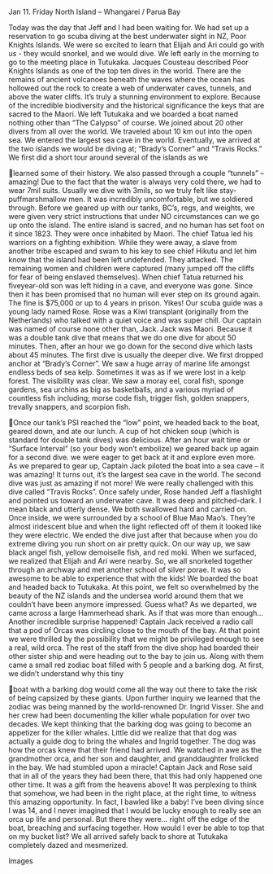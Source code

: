 Jan 11. Friday
North Island – Whangarei / Parua Bay

Today was the day that Jeff and I had been waiting for. We had set
up a reservation to go scuba diving at the best underwater sight in NZ,
Poor Knights Islands. We were so excited to learn that Elijah and Ari
could go with us - they would snorkel, and we would dive. We left early
in the morning to go to the meeting place in Tutukaka. Jacques
Cousteau described Poor Knights Islands as one of the top ten dives in
the world. There are the remains of ancient volcanoes beneath the
waves where the ocean has hollowed out the rock to create a web of
underwater caves, tunnels, and above the water cliffs. It’s truly a
stunning environment to explore. Because of the incredible biodiversity and the historical significance the keys that are sacred to the
Maori.
We left Tutukaka and we boarded a boat named nothing other than
“The Calypso” of course. We joined about 20 other divers from all over
the world. We traveled about 10 km out into the open sea. We
entered the largest sea cave in the world. Eventually, we arrived at
the two islands we would be diving at; “Brady’s Corner” and “Travis
Rocks.” We first did a short tour around several of the islands as we

learned some of their history. We also passed through a couple
“tunnels” – amazing!
Due to the fact that the water is always very cold there, we had to
wear 7mil suits. Usually we dive with 3mils, so we truly felt like stay-puffmarshmallow men. It was incredibly uncomfortable, but we soldiered
through. Before we geared up with our tanks, BC’s, regs, and weights,
we were given very strict instructions that under NO circumstances can
we go up onto the island.
The entire island is sacred, and no human has set foot on it since 1823.
They were once inhabited by Maori. The chief Tatua led his warriors on
a fighting exhibition. While they were away, a slave from another tribe
escaped and swam to his key to see chief Hikutu and let him know that
the island had been left undefended. They attacked. The remaining
women and children were captured (many jumped off the cliffs for
fear of being enslaved themselves). When chief Tatua returned his fiveyear-old son was left hiding in a cave, and everyone was gone. Since
then it has been promised that no human will ever step on its ground
again. The fine is $75,000 or up to 4 years in prison. Yikes!
Our scuba guide was a young lady named Rose. Rose was a Kiwi
transplant (originally from the Netherlands) who talked with a quiet
voice and was super chill. Our captain was named of course none
other than, Jack. Jack was Maori. Because it was a double tank dive
that means that we do one dive for about 50 minutes. Then, after an
hour we go down for the second dive which lasts about 45 minutes.
The first dive is usually the deeper dive. We first dropped anchor at
“Brady’s Corner”. We saw a huge array of marine life amongst endless
beds of sea kelp. Sometimes it was as if we were lost in a kelp forest.
The visibility was clear. We saw a moray eel, coral fish, sponge
gardens, sea urchins as big as basketballs, and a various myriad of
countless fish including; morse code fish, trigger fish, golden snappers,
trevally snappers, and scorpion fish.

Once our tank’s PSI reached the “low” point, we headed back to the
boat, geared down, and ate our lunch. A cup of hot chicken soup
(which is standard for double tank dives) was delicious. After an hour
wait time or “Surface Interval” (so your body won’t embolize) we
geared back up again for a second dive. we were eager to get back
at it and explore even more.
As we prepared to gear up, Captain Jack piloted the boat into a sea
cave – it was amazing! It turns out, it’s the largest sea cave in the world.
The second dive was just as amazing if not more! We were really
challenged with this dive called “Travis Rocks”. Once safely under,
Rose handed Jeff a flashlight and pointed us toward an underwater
cave. It was deep and pitched-dark. I mean black and utterly dense.
We both swallowed hard and carried on. Once inside, we were
surrounded by a school of Blue Mao Mao’s. They’re almost iridescent
blue and when the light reflected off of them it looked like they were
electric. We ended the dive just after that because when you do
extreme diving you run short on air pretty quick. On our way up, we
saw black angel fish, yellow demoiselle fish, and red moki. When we
surfaced, we realized that Elijah and Ari were nearby. So, we all
snorkeled together through an archway and met another school of
silver porae. It was so awesome to be able to experience that with the
kids! We boarded the boat and headed back to Tutukaka.
At this point, we felt so overwhelmed by the beauty of the NZ islands
and the undersea world around them that we couldn’t have been
anymore impressed. Guess what? As we departed, we came across
a large Hammerhead shark. As if that was more than enough…
Another incredible surprise happened! Captain Jack received a radio
call that a pod of Orcas was circling close to the mouth of the bay. At
that point we were thrilled by the possibility that we might be privileged
enough to see a real, wild orca. The rest of the staff from the dive shop
had boarded their other sister ship and were heading out to the bay
to join us. Along with them came a small red zodiac boat filled with 5
people and a barking dog. At first, we didn’t understand why this tiny

boat with a barking dog would come all the way out there to take the
risk of being capsized by these giants. Upon further inquiry we learned
that the zodiac was being manned by the world-renowned Dr. Ingrid
Visser. She and her crew had been documenting the killer whale
population for over two decades. We kept thinking that the barking
dog was going to become an appetizer for the killer whales. Little did
we realize that that dog was actually a guide dog to bring the whales
and Ingrid together. The dog was how the orcas knew that their friend
had arrived. We watched in awe as the grandmother orca, and her
son and daughter, and granddaughter frolicked in the bay. We had
stumbled upon a miracle! Captain Jack and Rose said that in all of
the years they had been there, that this had only happened one other
time. It was a gift from the heavens above! It was perplexing to think
that somehow, we had been in the right place, at the right time, to
witness this amazing opportunity. In fact, I bawled like a baby! I’ve
been diving since I was 14, and I never imagined that I would be lucky
enough to really see an orca up life and personal. But there they
were… right off the edge of the boat, breaching and surfacing
together. How would I ever be able to top that on my bucket list? We
all arrived safely back to shore at Tutukaka completely dazed and
mesmerized.

Images

